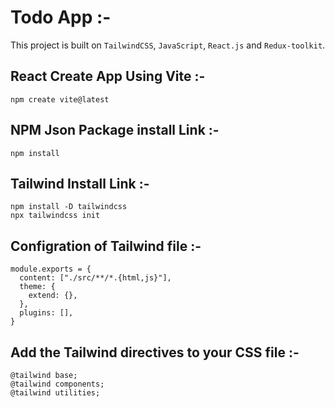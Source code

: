 # Todo App :-
This project is built on `TailwindCSS`, `JavaScript`, `React.js` and `Redux-toolkit`.

## React Create App Using Vite :-
```
npm create vite@latest
```
## NPM Json Package install Link :-
```
npm install
```
## Tailwind Install Link :-
```
npm install -D tailwindcss
npx tailwindcss init
```
## Configration of Tailwind file :-
```
module.exports = {
  content: ["./src/**/*.{html,js}"],
  theme: {
    extend: {},
  },
  plugins: [],
}
```
## Add the Tailwind directives to your CSS file :-
```
@tailwind base;
@tailwind components;
@tailwind utilities;
```
